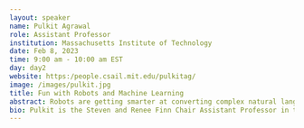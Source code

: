 ```yaml
---
layout: speaker
name: Pulkit Agrawal
role: Assistant Professor
institution: Massachusetts Institute of Technology
date: Feb 8, 2023
time: 9:00 am - 10:00 am EST
day: day2
website: https:/people.csail.mit.edu/pulkitag/
image: /images/pulkit.jpg
title: Fun with Robots and Machine Learning
abstract: Robots are getting smarter at converting complex natural language commands describing household tasks into step-wise instructions. Yet, they fail to actually perform such tasks! A prominent explanation for these failures is the fragility and inability of the low-level skills (e.g., locomotion, grasping, pushing, object re-orientation, etc.) to generalize to unseen scenarios. In this talk, I will discuss a framework for learning low-level skills that surpasses limitations of current systems at tackling contact-rich tasks and is real-world-ready generalizes, runs in real-time with onboard computing, and uses commodity sensors. I will describe the framework using the following case studies. (i) a dexterous manipulation system capable of re-orienting novel objects. (ii) a quadruped robot capable of fast locomotion and manipulation on diverse natural terrains. (iii) learning from a few task demonstrations of an object manipulation task to generalize to new object instances in out-of-distribution configurations. 
bio: Pulkit is the Steven and Renee Finn Chair Assistant Professor in the Department of Electrical Engineering and Computer Science at MIT, where he directs the Improbable AI Lab. His research interests span robotics, deep learning, computer vision, and reinforcement learning. His work received the Best Paper Award at Conference on Robot Learning 2021 and Best Student Paper Award at Conference on Computer Supported Collaborative Learning 2011. He is a recipient of the Sony Faculty Research Award, Salesforce Research Award, Amazon Research Award, a Fulbright fellowship, etc. Before joining MIT, he co-founded SafelyYou Inc., received his Ph.D. from UC Berkeley, and Bachelor's degree from IIT Kanpur, where he was awarded the Directors Gold Medal.
---
```


